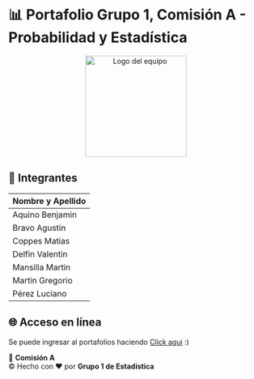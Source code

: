 # 📊 Portafolio Grupo 1, Comisión A - Probabilidad y Estadística

<div align="center">
  <img src="https://i.ibb.co/238NDHwv/uner.png" alt="Logo del equipo" width="200">
</div>

## 👥 Integrantes
| Nombre y Apellido   |
|---------------------|
| Aquino Benjamin     |
| Bravo Agustin       |
| Coppes Matias       |
| Delfin Valentin     |
| Mansilla Martin     |
| Martin Gregorio     |
| Pérez Luciano       |

## 🌐 Acceso en línea
Se puede ingresar al portafolios haciendo [Click aqui](https://gregorioam18.github.io/EstadisticaSistemas/) :)

📘 **Comisión A**  
© Hecho con ❤️ por **Grupo 1 de Estadística**
